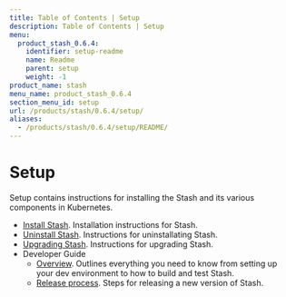 ```yaml
---
title: Table of Contents | Setup
description: Table of Contents | Setup
menu:
  product_stash_0.6.4:
    identifier: setup-readme
    name: Readme
    parent: setup
    weight: -1
product_name: stash
menu_name: product_stash_0.6.4
section_menu_id: setup
url: /products/stash/0.6.4/setup/
aliases:
  - /products/stash/0.6.4/setup/README/
---
```

# Setup

Setup contains instructions for installing the Stash and its various components in Kubernetes.

- [Install Stash](/products/stash/0.6.4/setup/install). Installation instructions for Stash.
- [Uninstall Stash](/products/stash/0.6.4/setup/uninstall). Instructions for uninstallating Stash.
- [Upgrading Stash](/products/stash/0.6.4/setup/upgrade). Instructions for upgrading Stash.
- Developer Guide
  - [Overview](/products/stash/0.6.4/setup/developer-guide/overview). Outlines everything you need to know from setting up your dev environment to how to build and test Stash.
  - [Release process](/products/stash/0.6.4/setup/developer-guide/release). Steps for releasing a new version of Stash.

